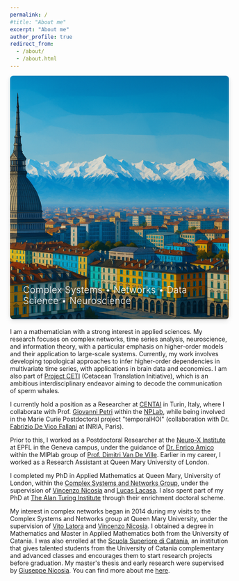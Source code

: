 ```yaml
---
permalink: /
#title: "About me"
excerpt: "About me"
author_profile: true
redirect_from: 
  - /about/
  - /about.html
---
```


<div style="position: relative; width: 100%; height: 560px; overflow: hidden; margin-bottom: 20px; border-radius: 8px; box-shadow: 0 4px 12px rgba(0,0,0,0.1);">
  <img src="/images/turin4.png" style="width: 100%; height: 100%; object-fit: cover; transform: scale(1.0); filter: brightness(1.0);">
  <div style="position: absolute; top: 0; left: 0; right: 0; bottom: 0; background: linear-gradient(135deg, rgba(44, 114, 181, 0.1) 0%, rgba(0, 0, 0, 0.2) 100%);">
    <div style="position: absolute; bottom: 30px; left: 30px; max-width: 80%;">
      <!-- <h1 style="color: white; font-size: 2.2em; margin: 0; text-shadow: 2px 2px 4px rgba(0,0,0,0.5); font-weight: 700; letter-spacing: -0.5px;">Andrea Santoro</h1> -->
      <!-- <div style="width: 50px; height: 3px; background: white; margin: 10px 0; box-shadow: 1px 1px 3px rgba(0,0,0,0.3);"></div> -->
      <p style="color: white; margin: 0; font-size: 1.5em; text-shadow: 5px 5px 5px rgba(0,0,0,0.5); font-weight: 330; letter-spacing: 0.5px;">Complex Systems • Networks • Data Science • Neuroscience </p>
    </div>
  </div>
</div>

I am a mathematician with a strong interest in applied sciences. My research focuses on complex networks, time series analysis, neuroscience, and information theory, with a particular emphasis on higher-order models and their application to large-scale systems. Currently, my work involves developing topological approaches to infer higher-order dependencies in multivariate time series, with applications in brain data and economics. I am also part of [Project CETI](https://www.projectceti.org/) (Cetacean Translation Initiative), which is an ambitious interdisciplinary endeavor aiming to decode the communication of sperm whales.

I currently hold a position as a Researcher at [CENTAI](https://centai.eu/home) in Turin, Italy, where I collaborate with Prof. [Giovanni Petri](https://lordgrilo.github.io/) within the [NPLab](https://nplresearch.github.io/), while being involved in the Marie Curie Postdoctoral project "temporalHOI" (collaboration with Dr. [Fabrizio De Vico Fallani](https://sites.google.com/site/devicofallanifabrizio/) at INRIA, Paris).

Prior to this, I worked as a Postdoctoral Researcher at the [Neuro-X Institute](https://neuro-x.epfl.ch/en/) at EPFL in the Geneva campus, under the guidance of [Dr. Enrico Amico](https://amicolab.org/) within the MIPlab group of [Prof. Dimitri Van De Ville](https://miplab.epfl.ch/index.php). Earlier in my career, I worked as a Research Assistant at Queen Mary University of London.

I completed my PhD in Applied Mathematics at Queen Mary, University of London, within the [Complex Systems and Networks Group](https://www.qmul.ac.uk/maths/research/complex-systems-and-networks-group/), under the supervision of [Vincenzo Nicosia](https://webspace.maths.qmul.ac.uk/v.nicosia/) and [Lucas Lacasa](https://sites.google.com/view/lucaslacasa/). I also spent part of my PhD at [The Alan Turing Institute](https://www.turing.ac.uk/) through their enrichment doctoral scheme.

My interest in complex networks began in 2014 during my visits to the Complex Systems and Networks group at Queen Mary University, under the supervision of [Vito Latora](http://www.maths.qmul.ac.uk/~latora/) and [Vincenzo Nicosia](https://webspace.maths.qmul.ac.uk/v.nicosia/). I obtained a degree in Mathematics and Master in Applied Mathematics both from the University of Catania. I was also enrolled at the [Scuola Superiore di Catania](https://ssc.unict.it/), an institution that gives talented students from the University of Catania complementary and advanced classes and encourages them to start research projects before graduation. My master's thesis and early research were supervised by [Giuseppe Nicosia](https://scholar.google.co.uk/citations?user=5FilzyUAAAAJ&hl=en).  You can find more about me [here](cv).

<!-- 
A data-driven personal website
======
Like many other Jekyll-based GitHub Pages templates, academicpages makes you separate the website's content from its form. The content & metadata of your website are in structured markdown files, while various other files constitute the theme, specifying how to transform that content & metadata into HTML pages. You keep these various markdown (.md), YAML (.yml), HTML, and CSS files in a public GitHub repository. Each time you commit and push an update to the repository, the [GitHub pages](https://pages.github.com/) service creates static HTML pages based on these files, which are hosted on GitHub's servers free of charge.

Many of the features of dynamic content management systems (like Wordpress) can be achieved in this fashion, using a fraction of the computational resources and with far less vulnerability to hacking and DDoSing. You can also modify the theme to your heart's content without touching the content of your site. If you get to a point where you've broken something in Jekyll/HTML/CSS beyond repair, your markdown files describing your talks, publications, etc. are safe. You can rollback the changes or even delete the repository and start over -- just be sure to save the markdown files! Finally, you can also write scripts that process the structured data on the site, such as [this one](https://github.com/academicpages/academicpages.github.io/blob/master/talkmap.ipynb) that analyzes metadata in pages about talks to display [a map of every location you've given a talk](https://academicpages.github.io/talkmap.html).

Getting started
======
1. Register a GitHub account if you don't have one and confirm your e-mail (required!)
1. Fork [this repository](https://github.com/academicpages/academicpages.github.io) by clicking the "fork" button in the top right. 
1. Go to the repository's settings (rightmost item in the tabs that start with "Code", should be below "Unwatch"). Rename the repository "[your GitHub username].github.io", which will also be your website's URL.
1. Set site-wide configuration and create content & metadata (see below -- also see [this set of diffs](http://archive.is/3TPas) showing what files were changed to set up [an example site](https://getorg-testacct.github.io) for a user with the username "getorg-testacct")
1. Upload any files (like PDFs, .zip files, etc.) to the files/ directory. They will appear at https://[your GitHub username].github.io/files/example.pdf.  
1. Check status by going to the repository settings, in the "GitHub pages" section

Site-wide configuration
------
The main configuration file for the site is in the base directory in [_config.yml](https://github.com/academicpages/academicpages.github.io/blob/master/_config.yml), which defines the content in the sidebars and other site-wide features. You will need to replace the default variables with ones about yourself and your site's github repository. The configuration file for the top menu is in [_data/navigation.yml](https://github.com/academicpages/academicpages.github.io/blob/master/_data/navigation.yml). For example, if you don't have a portfolio or blog posts, you can remove those items from that navigation.yml file to remove them from the header. 

Create content & metadata
------
For site content, there is one markdown file for each type of content, which are stored in directories like _publications, _talks, _posts, _teaching, or _pages. For example, each talk is a markdown file in the [_talks directory](https://github.com/academicpages/academicpages.github.io/tree/master/_talks). At the top of each markdown file is structured data in YAML about the talk, which the theme will parse to do lots of cool stuff. The same structured data about a talk is used to generate the list of talks on the [Talks page](https://academicpages.github.io/talks), each [individual page](https://academicpages.github.io/talks/2012-03-01-talk-1) for specific talks, the talks section for the [CV page](https://academicpages.github.io/cv), and the [map of places you've given a talk](https://academicpages.github.io/talkmap.html) (if you run this [python file](https://github.com/academicpages/academicpages.github.io/blob/master/talkmap.py) or [Jupyter notebook](https://github.com/academicpages/academicpages.github.io/blob/master/talkmap.ipynb), which creates the HTML for the map based on the contents of the _talks directory).

**Markdown generator**

I have also created [a set of Jupyter notebooks](https://github.com/academicpages/academicpages.github.io/tree/master/markdown_generator
) that converts a CSV containing structured data about talks or presentations into individual markdown files that will be properly formatted for the academicpages template. The sample CSVs in that directory are the ones I used to create my own personal website at stuartgeiger.com. My usual workflow is that I keep a spreadsheet of my publications and talks, then run the code in these notebooks to generate the markdown files, then commit and push them to the GitHub repository.

How to edit your site's GitHub repository
------
Many people use a git client to create files on their local computer and then push them to GitHub's servers. If you are not familiar with git, you can directly edit these configuration and markdown files directly in the github.com interface. Navigate to a file (like [this one](https://github.com/academicpages/academicpages.github.io/blob/master/_talks/2012-03-01-talk-1.md) and click the pencil icon in the top right of the content preview (to the right of the "Raw | Blame | History" buttons). You can delete a file by clicking the trashcan icon to the right of the pencil icon. You can also create new files or upload files by navigating to a directory and clicking the "Create new file" or "Upload files" buttons. 

Example: editing a markdown file for a talk
![Editing a markdown file for a talk](/images/editing-talk.png)

For more info
------
More info about configuring academicpages can be found in [the guide](https://academicpages.github.io/markdown/). The [guides for the Minimal Mistakes theme](https://mmistakes.github.io/minimal-mistakes/docs/configuration/) (which this theme was forked from) might also be helpful.
 -->